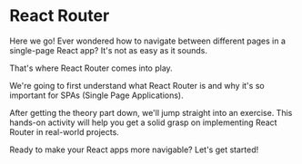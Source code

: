 # React Router

Here we go! Ever wondered how to navigate between different pages in a single-page React app? It's not as easy as it sounds.

That's where React Router comes into play.

We're going to first understand what React Router is and why it's so important for SPAs (Single Page Applications).

After getting the theory part down, we'll jump straight into an exercise. This hands-on activity will help you get a solid grasp on implementing React Router in real-world projects.

Ready to make your React apps more navigable? Let's get started!

